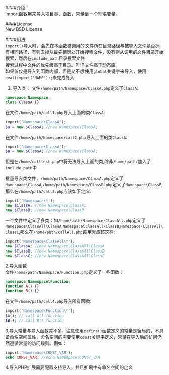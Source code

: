 ####介绍  
import函数用来导入项目类，函数，常量到一个别名变量。

####License  
New BSD License

####用法  
`import()`导入时，会先在本函数被调用的文件所在目录路径与被导入文件是否拥有相同路径，有则去掉从最先相同处开始搜索文件，没有则从调用的文件目录开始搜索，然后在`include_path`目录搜索文件   
搜索过程中文件的优先级高于目录。PHP文件高于动态库   
如果仅仅是导入到函数内部，但是又不想使用`global`关键字来导入，使用`eval(import('NAME'));`来完成导入

1. 导入类： 
文件`/home/path/Namespace/ClassA.php`定义了`ClassA`:  
```php
namespace Namespace;
class ClassA {}
```

在文件`/home/path/call1.php`导入上面的类`ClassA`:     
```php
import('Namespace\ClassA');
$a = new $ClassA; //new Namespace\ClassA;
```

在文件`/home/path/Namespace/call2.php`导入上面的类`ClassA`:  
```php
import('Namespace\ClassA');
$a = new $ClassA; //new Namespace\ClassA;
```
但是在`/home/calltest.php`中将无法导入上面的类,除非`/home/path/`加入了`include_path`中  

批量导入类文件，`/home/path/Namespace/ClassA.php`定义了`Namespace\ClassA`,`/home/path/Namespace/ClassB.php`定义了`Namespace\ClassB`, 那么在`/home/path/call3.php`应该如下定义:    
```php
import('Namespace\*');
new $ClassA; //new Namespace\ClassA;
new $ClassB; //new Namespace\ClassB
```
一个文件中定义了多类：如`/home/path/Namespace/ClassAll.php`定义了`Namespace\ClassAll\ClassA`,`Namespace\ClassAll\ClassB`,`Namespace\ClassAll\ClassC`,那么在`/home/path/callAll.php`调用就应该这样:   
```php
import('Namespace\ClassAll\*');
new $ClassA; //new Namespace\ClassAll\ClassA
new $ClassB; //new Namespace\ClassAll\ClassB
new $ClassC; //new Namespace\ClassAll\ClassC
```

2.导入函数   
文件`/home/path/Namespace/Function.php`定义了一些函数：  
```php
namespace Namespace\Function;
function A() {}
function B() {}
```

在文件`/home/path/call4.php`导入所有函数:  
```php
import('Namespace\Function\*');
$A(); // call A() function
$B(); // call B() function
```

3.导入常量与导入函数差不多，注意使用`define()`函数定义的常量是全局的，不具备命名空间属性，命名空间的需要使用`const`关键字定义，常量在导入后的访问仍然遵循常量的访问规则。例如：   
```php
import('Namespace\CONST_VAR');
echo CONST_VAR; //echo Namespace\CONST_VAR
```

4.导入PHP扩展需要配置支持导入，并且扩展中有命名空间的定义
